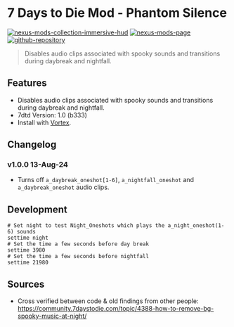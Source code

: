# 7 Days to Die Mod - Phantom Silence

[![nexus-mods-collection-immersive-hud](https://img.shields.io/badge/Nexus%20Mods%20Collection-Immersive%20HUD%20-orange?style=flat-square&logo=spinrilla)](https://next.nexusmods.com/7daystodie/collections/epfqzi) [![nexus-mods-page](https://img.shields.io/badge/Nexus%20Mod-Phantom%20Silence%20-orange?style=flat-square&logo=spinrilla)](https://www.nexusmods.com/7daystodie/mods/5749) [![github-repository](https://img.shields.io/badge/GitHub-Repository-green?style=flat-square&logo=github)](https://github.com/rdok/7dtd_phantom_silence)

> Disables audio clips associated with spooky sounds and transitions during daybreak and nightfall.


## Features
- Disables audio clips associated with spooky sounds and transitions during daybreak and nightfall.
- 7dtd Version: 1.0 (b333)
- Install with [Vortex](https://www.nexusmods.com/about/vortex/).

## Changelog
### v1.0.0 13-Aug-24
- Turns off `a_daybreak_oneshot[1-6]`, `a_nightfall_oneshot` and `a_daybreak_oneshot` audio clips.

## Development
```
# Set night to test Night_Oneshots which plays the a_night_oneshot(1-6) sounds
settime night
# Set the time a few seconds before day break
settime 3980
# Set the time a few seconds before nightfall
settime 21980
```

## Sources
- Cross verified between code & old findings from other people: https://community.7daystodie.com/topic/4388-how-to-remove-bg-spooky-music-at-night/